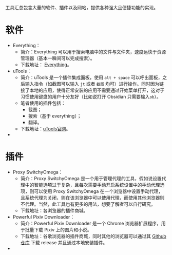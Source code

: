 工具汇总包含大量的软件、插件以及网站，提供各种强大且便捷功能的实现。

# 软件

- Everything：
	- 简介：Everything 可以用于搜索电脑中的文件与文件夹，速度远快于资源管理器（基本一瞬间可以完成搜索）。
	- 下载地址： [Everything](https://www.voidtools.com/zh-cn/)。
- uTools：
	- 简介：uTools 是一个插件集成面板，使用 `alt + space` 可以呼出面板，之后输入指令（如截图可以输入 `jt` 或者 `截图` 均可）进行操作。同时因为链接了本地的应用，使得正常安装的应用不需要通过开始菜单打开，这对于习惯使用键盘的用户十分友好（比如说打开 Obsidian 只需要输入`ob`）。
	- 笔者使用的插件包括：
		- 截图；
		- 搜索（基于 everything）；
		- 翻译。
	- 下载地址：[uTools官网](https://u.tools/)。
- 

# 插件

- Proxy SwitchyOmega：
	- 简介：Proxy SwitchyOmega 是一个用于管理代理的工具，假如说设置代理中的智能选项过于复杂，且每次需要手动开启系统设置中的手动代理选项，则可以使用 Proxy SwitchyOmega 在一个浏览器中设置手动代理，且系统代理为关闭，则在该浏览器中可以使用代理，而使用其他浏览器则不代理。当然，此工具也有更多的用法，想要了解者可以自行研究。
	- 下载地址：各浏览器的插件商城。
- Powerful Pixiv Downloader：
	- 简介：Powerful Pixiv Downloader 是一个 Chrome 浏览器扩展程序，用于批量下载 Pixiv 上的图片和小说。
	- 下载地址：谷歌浏览器的插件商城，同时其他的浏览器可以通过其 [Github仓库](https://github.com/xuejianxianzun/PixivBatchDownloader) 下载 release 并且通过本地安装插件。
- 